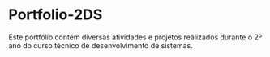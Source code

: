 # Portfolio-2DS
Este portfólio contém diversas atividades e projetos realizados durante o 2º ano do curso técnico de desenvolvimento de sistemas.
